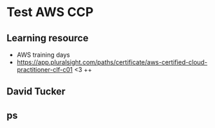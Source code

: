 # Test AWS CCP

## Learning resource

- AWS training days
- https://app.pluralsight.com/paths/certificate/aws-certified-cloud-practitioner-clf-c01 <3 ++

## David Tucker

## ps